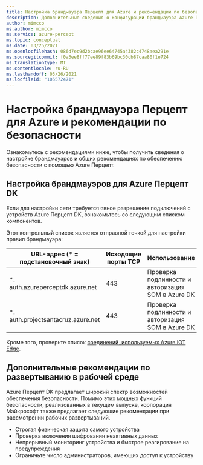 ```yaml
---
title: Настройка брандмауэра Перцепт для Azure и рекомендации по безопасности
description: Дополнительные сведения о конфигурации брандмауэра Azure Перцепт и рекомендации по безопасности
author: mimcco
ms.author: mimcco
ms.service: azure-percept
ms.topic: conceptual
ms.date: 03/25/2021
ms.openlocfilehash: 086d7ec9d2bcae96ee64745a4382c4748aea291e
ms.sourcegitcommit: f0a3ee8ff77ee89f83b69bc30cb87caa80f1e724
ms.translationtype: MT
ms.contentlocale: ru-RU
ms.lasthandoff: 03/26/2021
ms.locfileid: "105572471"
---
```

# <a name="azure-percept-firewall-configuration-and-security-recommendations"></a>Настройка брандмауэра Перцепт для Azure и рекомендации по безопасности

Ознакомьтесь с рекомендациями ниже, чтобы получить сведения о настройке брандмауэров и общих рекомендациях по обеспечению безопасности с помощью Azure Перцепт.

## <a name="configuring-firewalls-for-azure-percept-dk"></a>Настройка брандмауэров для Azure Перцепт DK

Если для настройки сети требуется явное разрешение подключений с устройств Azure Перцепт DK, ознакомьтесь со следующим списком компонентов.

Этот контрольный список является отправной точкой для настройки правил брандмауэра:

|URL-адрес (* = подстановочный знак)|Исходящие порты TCP|Использование|
|-------------------|------------------|---------|
|*. auth.azureperceptdk.azure.net|443|Проверка подлинности и авторизация SOM в Azure DK|
|*. auth.projectsantacruz.azure.net|443|Проверка подлинности и авторизация SOM в Azure DK|

Кроме того, проверьте список [соединений, используемых Azure IOT Edge](https://docs.microsoft.com/azure/iot-edge/production-checklist#allow-connections-from-iot-edge-devices).

## <a name="additional-recommendations-for-deployment-to-production"></a>Дополнительные рекомендации по развертыванию в рабочей среде

Azure Перцепт DK предлагает широкий спектр возможностей обеспечения безопасности. Помимо этих мощных функций безопасности, реализованных в текущем выпуске, корпорация Майкрософт также предлагает следующие рекомендации при рассмотрении рабочих развертываний.

- Строгая физическая защита самого устройства
- Проверка включения шифрования неактивных данных
- Непрерывный мониторинг устройства и быстрое реагирование на предупреждения
- Ограничьте число администраторов, имеющих доступ к устройству
